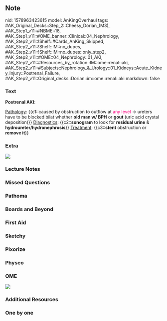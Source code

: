## Note
nid: 1578963423615
model: AnKingOverhaul
tags: #AK_Original_Decks::Step_2::Cheesy_Dorian_(M3), #AK_Step1_v11::#NBME::18, #AK_Step1_v11::#OME_banner::Clinical::04_Nephrology, #AK_Step2_v11::!Shelf::#Cards_AnKing_Skipped, #AK_Step2_v11::!Shelf::IM::no_dupes, #AK_Step2_v11::!Shelf::IM::no_dupes::only_step2, #AK_Step2_v11::#OME::04_Nephrology::01_AKI, #AK_Step2_v11::#Resources_by_rotation::IM::ome::renal::aki, #AK_Step2_v11::#Subjects::Nephrology_&_Urology::01_Kidneys::Acute_Kidney_Injury::Postrenal_Failure, #AK_Step2_v11::Original_decks::Dorian::im::ome::renal::aki
markdown: false

### Text
<b>Postrenal AKI</b>:
<div>
  <div>
    <u>Pathology</u>: {{c1::caused by obstruction to outflow at
    <font color="#FC0280">any level</font> → ureters have to be
    blocked bilat whether <b>old man w/ BPH</b> or <b>gout</b>
    (uric acid crystal deposition)}} <u>Diagnostics</u>:
    {{c2::<b>sonogram</b> to look for <b>residual urine</b> &
    <b>hydroureter/hydronephrosis</b>}} <u>Treatment</u>:
    {{c3::<b>stent</b> obstruction or <b>remove it</b>}}
  </div>
</div>

### Extra
<img src=
"Treatment+Treat+underlying+cause+Generic+AKI+management.jpg">

### Lecture Notes


### Missed Questions


### Pathoma


### Boards and Beyond


### First Aid


### Sketchy


### Pixorize


### Physeo


### OME
<div class="ome-widget">
  <a href=
  "https://onlinemeded.org/spa/nephrology?ref=anki"><img src=
  "_OME_AnkiFlashcards_Topic_3.png"></a>
</div>

### Additional Resources


### One by one

